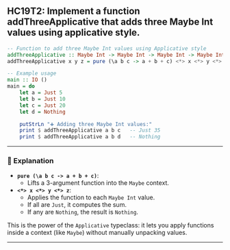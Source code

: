 HC19T2: Implement a function addThreeApplicative that adds three Maybe Int values using applicative style.
---



```haskell
-- Function to add three Maybe Int values using Applicative style
addThreeApplicative :: Maybe Int -> Maybe Int -> Maybe Int -> Maybe Int
addThreeApplicative x y z = pure (\a b c -> a + b + c) <*> x <*> y <*> z

-- Example usage
main :: IO ()
main = do
    let a = Just 5
    let b = Just 10
    let c = Just 20
    let d = Nothing

    putStrLn "➕ Adding three Maybe Int values:"
    print $ addThreeApplicative a b c   -- Just 35
    print $ addThreeApplicative a b d   -- Nothing
```

---

### 🧠 Explanation

- **`pure (\a b c -> a + b + c)`**:
  - Lifts a 3-argument function into the `Maybe` context.
- **`<*> x <*> y <*> z`**:
  - Applies the function to each `Maybe Int` value.
  - If all are `Just`, it computes the sum.
  - If any are `Nothing`, the result is `Nothing`.

This is the power of the `Applicative` typeclass: it lets you apply functions inside a context (like `Maybe`) without manually unpacking values.

---

